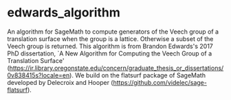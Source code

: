 # edwards_algorithm

An algorithm for SageMath to compute generators of the Veech group of a translation surface when the group is a lattice.  Otherwise a subset of the Veech group is returned.  This algorithm is from Brandon Edwards's 2017 PhD dissertation, `A New Algorithm for Computing the Veech Group of a Translation Surface' (https://ir.library.oregonstate.edu/concern/graduate_thesis_or_dissertations/0v838415s?locale=en).
We build on the flatsurf package of SageMath developed by Delecroix and Hooper (https://github.com/videlec/sage-flatsurf).
